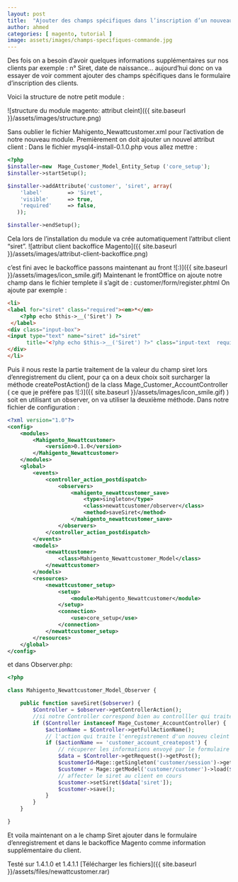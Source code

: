 ```yaml
---
layout: post
title:  "Ajouter des champs spécifiques dans l’inscription d’un nouveau client"
author: ahmed
categories: [ magento, tutorial ]
image: assets/images/champs-specifiques-commande.jpg
---
```

Des fois on a besoin d’avoir quelques informations supplémentaires sur nos clients par exemple : n° Siret, date de naissance… aujourd’hui donc on va essayer de voir comment ajouter des champs spécifiques dans le formulaire d’inscription des clients.

Voici la structure de notre petit module :

![structure du module magento: attribut cleint]({{ site.baseurl }}/assets/images/structure.png)

Sans oublier le fichier Mahigento_Newattcustomer.xml pour l’activation de notre nouveau module.
Premièrement on doit ajouter un nouvel attribut client :
Dans le fichier mysql4-install-0.1.0.php vous allez mettre :

```php
<?php
$installer=new  Mage_Customer_Model_Entity_Setup ('core_setup');
$installer->startSetup();

$installer->addAttribute('customer', 'siret', array(
    'label'        => 'Siret',
    'visible'      => true,
    'required'     => false,
   ));

$installer->endSetup(); 
```

Cela lors de l’installation du module va crée automatiquement l’attribut client “siret”.
![attribut client backoffice  Magento]({{ site.baseurl }}/assets/images/attribut-client-backoffice.png)

c’est fini avec le backoffice passons maintenant au front ![:)]({{ site.baseurl }}/assets/images/icon_smile.gif)
Maintenant le frontOffice on ajoute notre champ dans le fichier templete il s’agit de : customer/form/register.phtml
On ajoute par exemple :

```html
<li>                            
<label for="siret" class="required"><em>*</em>
    <?php echo $this->__('Siret') ?>
 </label>
<div class="input-box">                            
<input type="text" name="siret" id="siret"  
      title="<?php echo $this->__('Siret') ?>" class="input-text  required-entry" />
</div>                            
</li>
```

Puis il nous reste la partie traitement de la valeur du champ siret lors d’enregistrement du client, pour ça on a deux choix soit surcharger la méthode createPostAction() de la class Mage_Customer_AccountController ( ce que je préfère pas ![:)]({{ site.baseurl }}/assets/images/icon_smile.gif) ) soit en utilisant un observer, on va utiliser la deuxième méthode.
Dans notre fichier de configuration :

```xml
<?xml version="1.0"?>
<config>
    <modules>
        <Mahigento_Newattcustomer>
            <version>0.1.0</version>
        </Mahigento_Newattcustomer>
    </modules>
    <global>
        <events>
            <controller_action_postdispatch>
                <observers>
                    <mahigento_newattcustomer_save>
                        <type>singleton</type>
                        <class>newattcustomer/observer</class>
                        <method>saveSiret</method>
                    </mahigento_newattcustomer_save>
                </observers>
            </controller_action_postdispatch>
        </events>
        <models>
            <newattcustomer>
                <class>Mahigento_Newattcustomer_Model</class>
            </newattcustomer>
        </models>
        <resources>
            <newattcustomer_setup>
                <setup>
                    <module>Mahigento_Newattcustomer</module>
                </setup>
                <connection>
                    <use>core_setup</use>
                </connection>
            </newattcustomer_setup>
        </resources>
    </global>
</config>
```

et dans Observer.php:

```php
<?php

class Mahigento_Newattcustomer_Model_Observer {

    public function saveSiret($observer) {
        $Controller = $observer->getControllerAction();
        //si notre Controller correspond bien au controlller qui traite l'enregistrement
        if ($Controller instanceof Mage_Customer_AccountController) {
            $actionName = $Controller->getFullActionName();
            // l'action qui traite l'enregistrement d'un nouveu cleint
            if ($actionName == 'customer_account_createpost') {
                // récuperer les informations envoyé par le formulaire
                $data = $Controller->getRequest()->getPost();
                $customerId=Mage::getSingleton('customer/session')->getId();
                $customer = Mage::getModel('customer/customer')->load($customerId);
                // affecter le siret au client en cours
                $customer->setSiret($data['siret']);
                $customer->save();
            }
        }
    }

}
```

Et voila maintenant on a le champ Siret ajouter dans le formulaire d’enregistrement et dans le backoffice Magento comme information supplémentaire du client.

Testé sur 1.4.1.0 et 1.4.1.1
[Télécharger les fichiers]({{ site.baseurl }}/assets/files/newattcustomer.rar)


